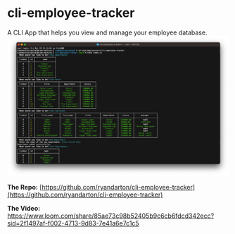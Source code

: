# cli-employee-tracker

A CLI App that helps you view and manage your employee database.
![Screenshot](/screenshot.png)

**The Repo:**
[https://github.com/ryandarton/cli-employee-tracker](https://github.com/ryandarton/cli-employee-tracker)

**The Video:**
https://www.loom.com/share/85ae73c98b52405b9c6cb6fdcd342ecc?sid=2f1497af-f002-4713-9d83-7e41a6e7c1c5
